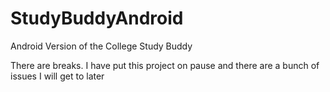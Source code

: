 StudyBuddyAndroid
=================

Android Version of the College Study Buddy

There are breaks. I have put this project on pause and there are a bunch of issues I will get to later

